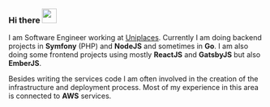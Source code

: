 ### Hi there <img src="https://github.com/TheDudeThatCode/TheDudeThatCode/blob/master/Assets/Hi.gif" width="29px"> 

I am Software Engineer working at [Uniplaces](https://www.uniplaces.com/). Currently I am doing backend projects in **Symfony** (PHP) and **NodeJS** and sometimes in **Go**. I am also doing some frontend projects using mostly **ReactJS** and **GatsbyJS** but also **EmberJS**.

Besides writing the services code I am often involved in the creation of the infrastructure and deployment process. Most of my experience in this area is connected to **AWS** services.

<!--
**Santos-Luis/Santos-Luis** is a ✨ _special_ ✨ repository because its `README.md` (this file) appears on your GitHub profile.

Here are some ideas to get you started:

- 🔭 I’m currently working on ...
- 🌱 I’m currently learning ...
- 👯 I’m looking to collaborate on ...
- 🤔 I’m looking for help with ...
- 💬 Ask me about ...
- 📫 How to reach me: ...
- 😄 Pronouns: ...
- ⚡ Fun fact: ...
-->
